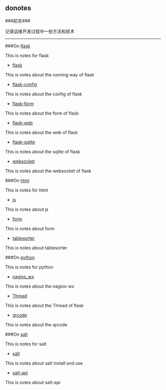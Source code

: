## donotes

###前言###

记录运维开发过程中一些方法和技术

***

###On [flask](./flask)

This is notes for flask 

* [flask](./flask/flask.md)

This is notes about the running way of flask 

* [flask-config](./flask/flask-config.md)

This is notes about the config of flask

* [flask-form](./flask/flask-form.md)

This is notes about the form of flask 

* [flask-web](./flask/flask-web.md)

This is notes about the web of flask 

* [flask-sqlite](./flask/sqlite.md)

This is notes about the sqlite of flask 

* [websocket](./flask/websocket.md)

This is notes about the websocket of flask 
 

###On [html](./html)

This is notes for html 

* [js](./html/js.md)

This is notes about js

* [form](./html/form.md)

This is notes about form


* [tablesorter](./html/tablesorter.md)

This is notes about tablesorter

###On [python](./python)

This is notes for python 

* [nagios_wx](./python/nagios_wx.md)

This is notes about the nagios-wx 

* [Thread](./python/Thread.md)

This is notes about the Thread of flask 

* [qrcode](./python/qrcode.md)

This is notes about the qrcode 

###On [salt](./salt)

This is notes for salt 

* [salt](./salt/salt.md)

This is notes about salt install and use

* [salt-api](./salt/salt-api.md)

This is notes about salt-api 